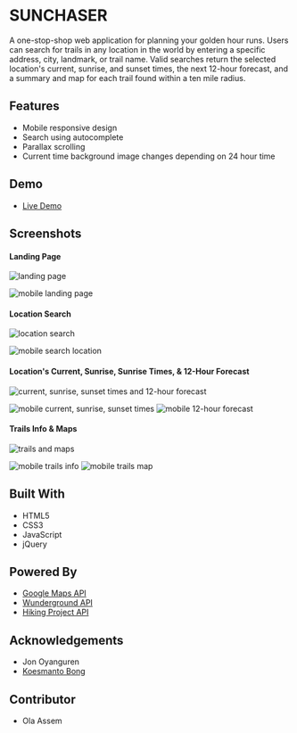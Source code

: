 # SUNCHASER

A one-stop-shop web application for planning your golden hour runs. Users can search for trails in any location in the world by entering a specific address, city, landmark, or trail name. Valid searches return the selected location's current, sunrise, and sunset times, the next 12-hour forecast, and a summary and map for each trail found within a ten mile radius. 



## Features
* Mobile responsive design
* Search using autocomplete
* Parallax scrolling
* Current time background image changes depending on 24 hour time



## Demo

- [Live Demo](https://olaassem.github.io/SUNCHASER)



## Screenshots

#### Landing Page

![landing page](screenshots/1landingpg.png)

![mobile landing page](screenshots/5mobilelandingpg.png)



#### Location Search

![location search](screenshots/2locationsearch.png)

![mobile search location](screenshots/6mobilelocationsearch.png)



#### Location's Current, Sunrise, Sunrise Times, & 12-Hour Forecast

![current, sunrise, sunset times and 12-hour forecast](screenshots/3times&forecast.png)

![mobile current, sunrise, sunset times](screenshots/7mobiletimes.png) ![mobile 12-hour forecast](screenshots/8mobileforecast.png)



#### Trails Info & Maps

![trails and maps](screenshots/4trailsfound.png)

![mobile trails info](screenshots/9mobiletrailsfound.png) ![mobile trails map](screenshots/10mobiletrailsmap.png)



## Built With

* HTML5
* CSS3
* JavaScript
* jQuery



## Powered By

* [Google Maps API](https://developers.google.com/maps/)
* [Wunderground API](https://www.wunderground.com/weather/api/d/docs?d=index)
* [Hiking Project API](https://www.hikingproject.com/data)



## Acknowledgements

* Jon Oyanguren
* [Koesmanto Bong](http://koesbong.com/)



## Contributor

* Ola Assem
